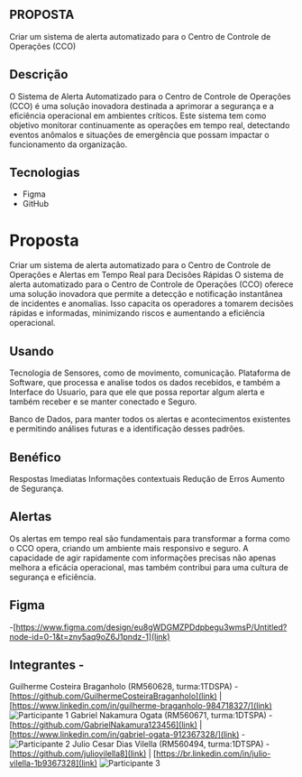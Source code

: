 ## PROPOSTA 
Criar um sistema de alerta automatizado para o Centro de Controle de Operações (CCO) 

## Descrição
O Sistema de Alerta Automatizado para o Centro de Controle de Operações (CCO) é uma solução inovadora destinada a aprimorar a segurança e a eficiência operacional em ambientes críticos.
Este sistema tem como objetivo monitorar continuamente as operações em tempo real, detectando eventos anômalos e situações de emergência que possam impactar o funcionamento da organização.

## Tecnologias
- Figma
- GitHub


# Proposta
  Criar um sistema de alerta automatizado para o Centro de Controle de Operações e Alertas em Tempo Real para Decisões Rápidas
O sistema de alerta automatizado para o Centro de Controle de Operações (CCO) oferece uma solução inovadora que permite a detecção e notificação instantânea de incidentes e anomalias. Isso capacita os operadores a tomarem decisões rápidas e informadas, minimizando riscos e aumentando a eficiência operacional.

## Usando 
Tecnologia de Sensores, como de movimento, comunicação. 
Plataforma de Software, que processa e analise todos os dados recebidos, e também a Interface do Usuario, para que ele que possa reportar algum alerta e também receber e se manter conectado e Seguro.

Banco de Dados, para manter todos os alertas e acontecimentos existentes e permitindo análises futuras e a identificação desses padrões.


## Benéfico 
Respostas Imediatas
Informações contextuais
Redução de Erros
Aumento de Segurança.


## Alertas 
Os alertas em tempo real são fundamentais para transformar a forma como o CCO opera, criando um ambiente mais responsivo e seguro. A capacidade de agir rapidamente com informações precisas não apenas melhora a eficácia operacional, mas também contribui para uma cultura de segurança e eficiência.

## Figma
 -[https://www.figma.com/design/eu8gWDGMZPDdpbegu3wmsP/Untitled?node-id=0-1&t=zny5aq9oZ6J1pndz-1](link)

## Integrantes - 
Guilherme Costeira Braganholo (RM560628, turma:1TDSPA) -[https://github.com/GuilhermeCosteiraBraganholo](link) |[https://www.linkedin.com/in/guilherme-braganholo-984718327/](link) ![Participante 1](guilhermecosteira.jpg)
Gabriel Nakamura Ogata (RM560671, turma:1DTSPA) - [https://github.com/GabrielNakamura123456](link) | [https://www.linkedin.com/in/gabriel-ogata-912367328/](link) -  ![Participante 2](gabrielnakamura.jpg)
Julio Cesar Dias Vilella (RM560494, turma:1DTSPA) - [https://github.com/juliovilella8](link) | [https://br.linkedin.com/in/julio-vilella-1b9367328](link) ![Participante 3](juliocesar.jpg)



